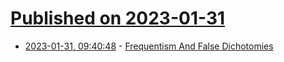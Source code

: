 # [Published on 2023-01-31](index.md)

* [2023-01-31, 09:40:48](https://lobste.rs/s/uncxve/frequentism_false_dichotomies) - [Frequentism And False Dichotomies](https://two-wrongs.com/frequentism-and-false-dichotomies.html)
